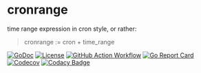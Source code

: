 # cronrange

time range expression in cron style, or rather:

> cronrange := cron + time_range

[![GoDoc](https://godoc.org/github.com/1set/cronrange?status.svg)](https://godoc.org/github.com/1set/cronrange)
[![License](https://img.shields.io/github/license/1set/cronrange)](https://github.com/1set/cronrange/blob/master/LICENSE)
[![GitHub Action Workflow](https://github.com/1set/cronrange/workflows/build/badge.svg)](https://github.com/1set/cronrange/actions?workflow=build)
[![Go Report Card](https://goreportcard.com/badge/github.com/1set/cronrange)](https://goreportcard.com/report/github.com/1set/cronrange)
[![Codecov](https://codecov.io/gh/1set/cronrange/branch/master/graph/badge.svg)](https://codecov.io/gh/1set/cronrange)
[![Codacy Badge](https://api.codacy.com/project/badge/Grade/ef272059b4044252b0097270b48d5703)](https://www.codacy.com/manual/an9an63/cronrange)
